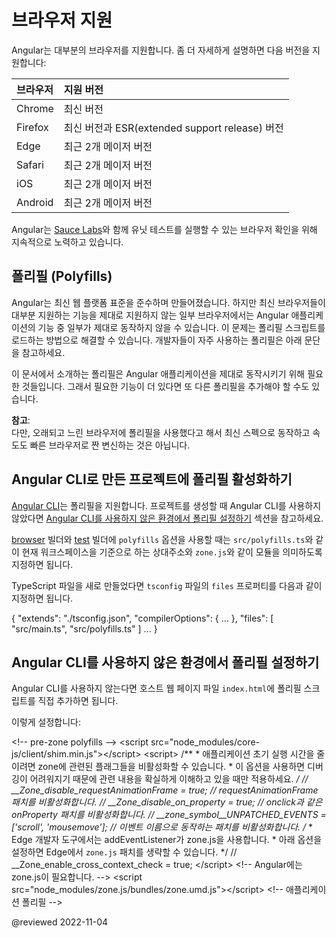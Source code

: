 <!--
# Browser support
-->
# 브라우저 지원

<!--
Angular supports most recent browsers.
This includes the following specific versions:

| Browser | Supported versions |
|:---     |:---                |
| Chrome  | 2 most recent versions                      |
| Firefox | latest and extended support release \(ESR\) |
| Edge    | 2 most recent major versions                |
| Safari  | 2 most recent major versions                |
| iOS     | 2 most recent major versions                |
| Android | 2 most recent major versions                |

<div class="alert is-helpful">

Angular's continuous integration process runs unit tests of the framework on all of these browsers for every pull request, using [Sauce Labs](https://saucelabs.com).

</div>
-->
Angular는 대부분의 브라우저를 지원합니다.
좀 더 자세하게 설명하면 다음 버전을 지원합니다:

| 브라우저    | 지원 버전                                     |
|:--------|:------------------------------------------|
| Chrome  | 최신 버전                                     |
| Firefox | 최신 버전과 ESR\(extended support release\) 버전 |
| Edge    | 최근 2개 메이저 버전                              |
| Safari  | 최근 2개 메이저 버전                              |
| iOS     | 최근 2개 메이저 버전                              |
| Android | 최근 2개 메이저 버전                              |

<div class="alert is-helpful">

Angular는 [Sauce Labs](https://saucelabs.com/)와 함께 유닛 테스트를 실행할 수 있는 브라우저 확인을 위해 지속적으로 노력하고 있습니다.

</div>


<!--
## Polyfills
-->
## 폴리필 (Polyfills)

<!--
Angular is built on the latest standards of the web platform.
Targeting such a wide range of browsers is challenging because they do not support all features of modern browsers.
You compensate by loading polyfill scripts \("polyfills"\) for the browsers that you must support.
See instructions on how to include polyfills into your project below.

<div class="alert is-important">

The suggested polyfills are the ones that run full Angular applications.
You might need additional polyfills to support features not covered by this list.

</div>

<div class="alert is-helpful">

**NOTE**: <br />
Polyfills cannot magically transform an old, slow browser into a modern, fast one.

</div>
-->
Angular는 최신 웹 플랫폼 표준을 준수하며 만들어졌습니다.
하지만 최신 브라우저들이 대부분 지원하는 기능을 제대로 지원하지 않는 일부 브라우저에서는 Angular 애플리케이션의 기능 중 일부가 제대로 동작하지 않을 수 있습니다.
이 문제는 폴리필 스크립트를 로드하는 방법으로 해결할 수 있습니다.
개발자들이 자주 사용하는 폴리필은 아래 문단을 참고하세요.

<div class="alert is-important">

이 문서에서 소개하는 폴리필은 Angular 애플리케이션을 제대로 동작시키기 위해 필요한 것들입니다.
그래서 필요한 기능이 더 있다면 또 다른 폴리필을 추가해야 할 수도 있습니다.

</div>

<div class="alert is-helpful">

**참고**: <br />
다만, 오래되고 느린 브라우저에 폴리필을 사용했다고 해서 최신 스펙으로 동작하고 속도도 빠른 브라우저로 짠 변신하는 것은 아닙니다.

</div>


<!--
## Enabling polyfills with CLI projects
-->
## Angular CLI로 만든 프로젝트에 폴리필 활성화하기

<!--
The [Angular CLI](cli) provides support for polyfills.
If you are not using the CLI to create your projects, see [Polyfill instructions for non-CLI users](#non-cli).

The `polyfills` options of the [browser](cli/build) and [test](cli/test) builder can be a full path for a file \(Example: `src/polyfills.ts`\) or,
relative to the current workspace or module specifier \(Example: `zone.js`\).

If you create a TypeScript file, make sure to include it in the `files` property of your `tsconfig` file.

<code-example language="jsonc" syntax="jsonc">

{
  "extends": "./tsconfig.json",
  "compilerOptions": {
    ...
  },
  "files": [
    "src/main.ts",
    "src/polyfills.ts"
  ]
  ...
}

</code-example>
-->
[Angular CLI](cli)는 폴리필을 지원합니다.
프로젝트를 생성할 때 Angular CLI를 사용하지 않았다면 [Angular CLI를 사용하지 않은 환경에서 폴리필 설정하기](#non-cli) 섹션을 참고하세요.

[browser](cli/build) 빌더와 [test](cli/test) 빌더에 `polyfills` 옵션을 사용할 때는 `src/polyfills.ts`와 같이 현재 워크스페이스을 기준으로 하는 상대주소와 `zone.js`와 같이 모듈을 의미하도록 지정하면 됩니다.

TypeScript 파일을 새로 만들었다면 `tsconfig` 파일의 `files` 프로퍼티를 다음과 같이 지정하면 됩니다.

<code-example language="jsonc" syntax="jsonc">

{
  "extends": "./tsconfig.json",
  "compilerOptions": {
    ...
  },
  "files": [
    "src/main.ts",
    "src/polyfills.ts"
  ]
  ...
}

</code-example>


<a id="non-cli"></a>

<!--
## Polyfills for non-CLI users
-->
## Angular CLI를 사용하지 않은 환경에서 폴리필 설정하기

<!--
If you are not using the CLI, add your polyfill scripts directly to the host web page \(`index.html`\).

For example:

<code-example header="src/index.html" language="html">

&lt;!-- pre-zone polyfills --&gt;
&lt;script src="node_modules/core-js/client/shim.min.js"&gt;&lt;/script&gt;
&lt;script>
  /**
   &ast; you can configure some zone flags which can disable zone interception for some
   &ast; asynchronous activities to improve startup performance - use these options only
   &ast; if you know what you are doing as it could result in hard to trace down bugs.
   */
  // &lowbar;&lowbar;Zone_disable_requestAnimationFrame = true; // disable patch requestAnimationFrame
  // &lowbar;&lowbar;Zone_disable_on_property = true; // disable patch onProperty such as onclick
  // &lowbar;&lowbar;zone_symbol__UNPATCHED_EVENTS = ['scroll', 'mousemove']; // disable patch specified eventNames
  /*
   &ast; in Edge developer tools, the addEventListener will also be wrapped by zone.js
   &ast; with the following flag, it will bypass `zone.js` patch for Edge.
   */
  // &lowbar;&lowbar;Zone_enable_cross_context_check = true;
&lt;/script&gt;
&lt;!-- zone.js required by Angular --&gt;
&lt;script src="node_modules/zone.js/bundles/zone.umd.js"&gt;&lt;/script&gt;
&lt;!-- application polyfills --&gt;

</code-example>
-->
Angular CLI를 사용하지 않는다면 호스트 웹 페이지 파일 `index.html`에 폴리필 스크립트를 직접 추가하면 됩니다.

이렇게 설정합니다:

<code-example header="src/index.html" language="html">

&lt;!-- pre-zone polyfills --&gt;
&lt;script src="node_modules/core-js/client/shim.min.js"&gt;&lt;/script&gt;
&lt;script>
  /**
   &ast; 애플리케이션 초기 실행 시간을 줄이려면 zone에 관련된 플래그들을 비활성화할 수 있습니다.
   &ast; 이 옵션을 사용하면 디버깅이 어려워지기 때문에 관련 내용을 확실하게 이해하고 있을 때만 적용하세요.
   */
  // &lowbar;&lowbar;Zone_disable_requestAnimationFrame = true; // requestAnimationFrame 패치를 비활성화합니다.
  // &lowbar;&lowbar;Zone_disable_on_property = true; // onclick과 같은 onProperty 패치를 비활성화합니다.
  // &lowbar;&lowbar;zone_symbol__UNPATCHED_EVENTS = ['scroll', 'mousemove']; // 이벤트 이름으로 동작하는 패치를 비활성화합니다.
  /*
   &ast; Edge 개발자 도구에서는 addEventListener가 zone.js을 사용합니다.
   &ast; 아래 옵션을 설정하면 Edge에서 `zone.js` 패치를 생략할 수 있습니다.
   */
  // &lowbar;&lowbar;Zone_enable_cross_context_check = true;
&lt;/script&gt;
&lt;!-- Angular에는 zone.js이 필요합니다. --&gt;
&lt;script src="node_modules/zone.js/bundles/zone.umd.js"&gt;&lt;/script&gt;
&lt;!-- 애플리케이션 폴리필 --&gt;

</code-example>

<!-- links -->

<!-- external links -->

<!-- end links -->

@reviewed 2022-11-04
